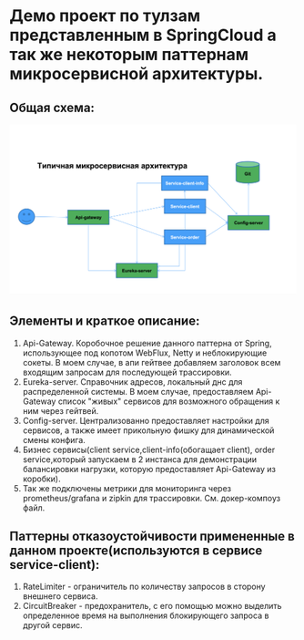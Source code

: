 # Демо проект по тулзам представленным в SpringCloud а так же некоторым паттернам микросервисной архитектуры. 

## Общая схема:
![Схема](img/schema.png)

## Элементы и краткое описание:
1. Api-Gateway. Коробочное решение данного паттерна от Spring, использующее под копотом WebFlux, Netty и неблокирующие сокеты. В моем случае, в апи гейтвее добавляем заголовок всем входящим запросам для последующей трассировки.
2. Eureka-server. Справочник адресов, локальный днс для распределенной системы. В моем случае, предоставляем Api-Gateway список "живых" сервисов для возможного обращения к ним через гейтвей.
3. Config-server. Централизованно предоставляет настройки для сервисов, а также имеет прикольную фишку для динамической смены конфига.
4. Бизнес сервисы(client service,client-info(обогащает client), order service,который запускаем в 2 инстанса для демонстрации балансировки нагрузки, которую предоставляет Api-Gateway из коробки).
5. Так же подключены метрики для мониторинга через prometheus/grafana и zipkin для трассировки. См. докер-компоуз файл.

## Паттерны отказоустойчивости примененные в данном проекте(используются в сервисе service-client):
1. RateLimiter - ограничитель по количеству запросов в сторону внешнего сервиса.
2. CircuitBreaker - предохранитель, с его помощью можно выделить определенное время на выполнения блокирующего запроса в другой сервис.
